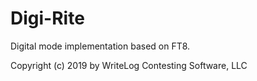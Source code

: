 # Digi-Rite
Digital mode implementation based on FT8.

Copyright (c) 2019 by WriteLog Contesting Software, LLC
